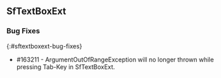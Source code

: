 ## SfTextBoxExt

### Bug Fixes
{:#sftextboxext-bug-fixes} 

* \#163211 - ArgumentOutOfRangeException will no longer thrown while pressing Tab-Key in SfTextBoxExt.
